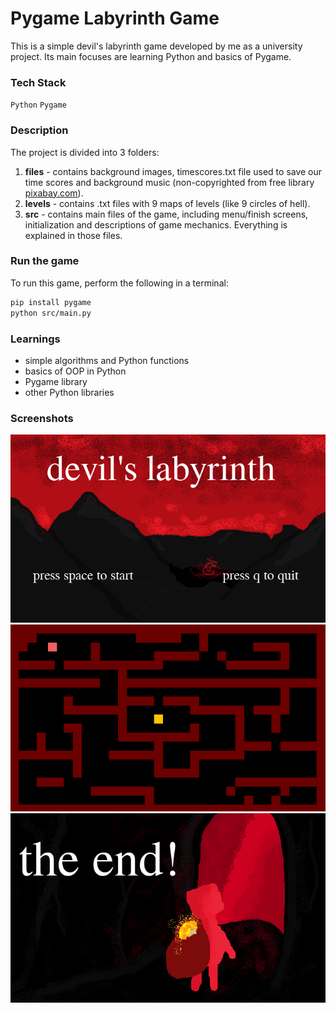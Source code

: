 # Pygame Labyrinth Game

This is a simple devil's labyrinth game developed by me as a university project. Its main focuses are learning Python and basics of Pygame.

### Tech Stack

`Python` `Pygame`

### Description

The project is divided into 3 folders:

1. **files** - contains background images, timescores.txt file used to save our time scores and background music (non-copyrighted from free library [pixabay.com](pixabay.com)).
2. **levels** - contains .txt files with 9 maps of levels (like 9 circles of hell).
3. **src** - contains main files of the game, including menu/finish screens, initialization and descriptions of game mechanics. Everything is explained in those files.

### Run the game

To run this game, perform the following in a terminal:

```sh
pip install pygame
python src/main.py
```

### Learnings
- simple algorithms and Python functions
- basics of OOP in Python
- Pygame library
- other Python libraries

### Screenshots
![menu](./files/screenshots/screenshot-1.png)
![level](./files/screenshots/screenshot-2.png)
![finish](./files/screenshots/screenshot-3.png)